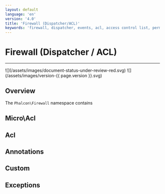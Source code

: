```yaml
---
layout: default
language: 'en'
version: '4.0'
title: 'Firewall (Dispatcher/ACL)'
keywords: 'firewall, dispatcher, events, acl, access control list, permissions, annotations'
---
```

# Firewall (Dispatcher / ACL)
<hr />
![](/assets/images/document-status-under-review-red.svg) ![](/assets/images/version-{{ page.version }}.svg)

## Overview
The `Phalcon\Firewall` namespace contains 

## Micro\Acl

## Acl

## Annotations

## Custom

## Exceptions

[firewall-adapter-abstractadapter]: api/phalcon_firewall#firewall-adapter-abstractadapter
[firewall-adapter-acl]: api/phalcon_firewall#firewall-adapter-acl
[firewall-adapter-adapterinterface]: api/phalcon_firewall#firewall-adapter-adapterinterface
[firewall-adapter-annotations]: api/phalcon_firewall#firewall-adapter-annotations
[firewall-adapter-micro-acl]: api/phalcon_firewall#firewall-adapter-micro-acl
[firewall-exception]: api/phalcon_firewall#firewall-exception
        
